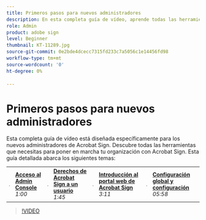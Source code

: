 ```yaml
---
title: Primeros pasos para nuevos administradores
description: En esta completa guía de vídeo, aprende todas las herramientas que necesitas para poner en marcha tu organización con Acrobat Sign
role: Admin
product: adobe sign
level: Beginner
thumbnail: KT-11289.jpg
source-git-commit: 0e2bde4dcecc7315fd233c7a5056c1e14456fd98
workflow-type: tm+mt
source-wordcount: '0'
ht-degree: 0%

---
```


# Primeros pasos para nuevos administradores

Esta completa guía de vídeo está diseñada específicamente para los nuevos administradores de Acrobat Sign. Descubre todas las herramientas que necesitas para poner en marcha tu organización con Acrobat Sign. Esta guía detallada abarca los siguientes temas:

<table style="table-layout:auto">
<tr>
  <td>
    <a href="https://video.tv.adobe.com/v/343565/?autoplay=true&t=60">
      <img alt="Acceso al Admin Console" src="../assets/Stepforward_18.png" />
    </a>
  </td>
  <td>
     <a href="https://video.tv.adobe.com/v/343565/?autoplay=true&t=60"><strong>Acceso al Admin Console</strong></a>
         <br>
        <em>1:00</em>
    </td>
    <td>
    <a href="https://video.tv.adobe.com/v/343565/?autoplay=true&t=105">
      <img alt="Derechos de Acrobat Sign a un usuario" src="../assets/Stepforward_18.png" />
    </a>
  </td>
  <td>
     <a href="https://video.tv.adobe.com/v/343565/?autoplay=true&t=105"><strong>Derechos de Acrobat Sign a un usuario</strong></a>
        <br>
        <em>1:45</em>
    </td>
    <td>
    <a href="https://video.tv.adobe.com/v/343565/?autoplay=true&t=191">
      <img alt="Introducción al portal web de Acrobat Sign" src="../assets/Stepforward_18.png" />
    </a>
  </td>
  <td>
     <a href="https://video.tv.adobe.com/v/343565/?autoplay=true&t=191"><strong>Introducción al portal web de Acrobat Sign</strong></a>
        <br>
        <em>3:11</em>
    </td>
    <td>
    <a href="https://video.tv.adobe.com/v/343565/?autoplay=true&t=358">
      <img alt="Configuración global y configuración" src="../assets/Stepforward_18.png" />
    </a>
  </td>
  <td>
     <a href="https://video.tv.adobe.com/v/343565/?autoplay=true&t=358"><strong>Configuración global y configuración</strong></a>
        <br>
        <em>05:58</em>
    </td>
  </tr>
  </table>

>[!VIDEO](https://video.tv.adobe.com/v/343565?hidetitle=true)
